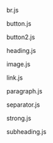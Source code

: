br.js

button.js

button2.js

heading.js

image.js

link.js

paragraph.js

separator.js

strong.js

subheading.js
